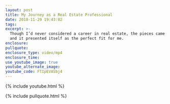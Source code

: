 ```yaml
---
layout: post
title: My Journey as a Real Estate Professional
date: 2018-11-29 19:43:02
tags:
excerpt: >-
  Though I’d never considered a career in real estate, the pieces came together
  and it presented itself as the perfect fit for me.
enclosure:
pullquote:
enclosure_type: video/mp4
enclosure_time:
use_youtube_image: true
youtube_alternate_image:
youtube_code: FTIpEVASbj4
---
```


{% include youtube.html %}

{% include pullquote.html %}